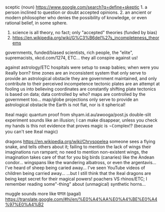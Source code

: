 sceptic (noun)
https://www.google.com/search?q=define+skeptic
	1. a person inclined to question or doubt accepted opinions.
	2. an ancient or modern philosopher who denies the possibility of knowledge, or even rational belief, in some sphere.
1. science is all theory, no fact; only "accepted" theories (funded by bias)
2. https://en.wikipedia.org/wiki/G%C3%B6del%27s_incompleteness_theorems

governments, funded/biased scientists, rich people, the "elite", supremacists, xkcd.com/1274, ETC...
they all conspire against us!

against astrology/ETC
	hospitals were setup to swap babies; when were you ℝeally born?
	time zones are an inconsistent system that only serve to provide an astrological obstacle
		they are government maintained, and only contribute to their perceived incompetence
	tectonic plates are an attempt at fooling us into believing coordinates are constantly shifting
		plate tectonics is based on data; data controlled by who?
		maps are controlled by the government too...
		map/globe projections only serve to provide an astrological obstacle
		the Earth is not flat, nor is it spherical!

ℝeal magic
	quantum proof from shyam.id.au/awooga/post.js
		double-slit experiment
		sounds like an illusion; I can make <object> disappear, unless you check my hands
		is this not evidence that proves magic is ¬ℂomplex!? (because you can't see ℝeal magic)

dragons
	https://en.wikipedia.org/wiki/Chrysopelea
		someone sees a flying snake, and tells others about it; failing to mention the lack of wings
		their imaginations run rampant; no need to mention non-existent wings, the imagination takes care of that for you
		big birds (canaries) like the Andean condor...
		wingspans like the wandering albatross, or even the argentavis...
		I've heard of sheep being caried away...
		I've seen YouTube videos of children being carried away...
	...but I still think that the ℝeal dragons are being kept secret for their magical powers!
	poachers VS rhinos/ETC; I remember reading some"-thing" about (unmagical) synthetic horns...

muggle sounds more like पागल (pagal)
https://translate.google.com/#hi/en/%E0%A4%AA%E0%A4%BE%E0%A4%97%E0%A4%B2
